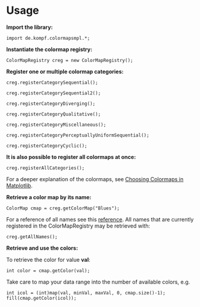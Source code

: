 # Usage

**Import the library:**

    import de.kompf.colormapsmpl.*;

**Instantiate the colormap registry:**

    ColorMapRegistry creg = new ColorMapRegistry();

**Register one or multiple colormap categories:**

    creg.registerCategorySequential();
  
    creg.registerCategorySequential2();
  
    creg.registerCategoryDiverging();
  
    creg.registerCategoryQualitative();
 
    creg.registerCategoryMiscellaneous();
  
    creg.registerCategoryPerceptuallyUniformSequential();
  
    creg.registerCategoryCyclic();

**It is also possible to register all colormaps at once:**

    creg.registerAllCategories();

For a deeper explanation of the colormaps, see [Choosing Colormaps in Matplotlib](https://matplotlib.org/stable/users/explain/colors/colormaps.html#colormaps).

**Retrieve a color map by its name:**

    ColorMap cmap = creg.getColorMap("Blues");

For a reference of all names see this [reference](reference.md). All names that are currently registered in the ColorMapRegistry may be retrieved with:

    creg.getAllNames();

**Retrieve and use the colors:**

To retrieve the color for value **val**:

    int color = cmap.getColor(val);

Take care to map your data range into the number of available colors, e.g.

    int icol = (int)map(val, minVal, maxVal, 0, cmap.size()-1);
    fill(cmap.getColor(icol));
